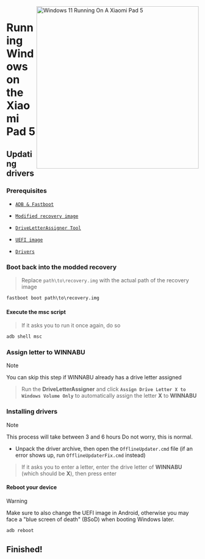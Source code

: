 <img align="right" src="https://raw.githubusercontent.com/erdilS/Port-Windows-11-Xiaomi-Pad-5/main/nabu.png" width="425" alt="Windows 11 Running On A Xiaomi Pad 5">

# Running Windows on the Xiaomi Pad 5

## Updating drivers

### Prerequisites
- [`ADB & Fastboot`](https://developer.android.com/studio/releases/platform-tools)

- [`Modified recovery image`](https://github.com/ArKT-7/twrp_device_xiaomi_nabu/releases/tag/mod-win)

- [```DriveLetterAssigner Tool```](https://github.com/Misha803/My-Scripts/releases/tag/DriveLetterAssigner)

- [`UEFI image`](https://github.com/erdilS/Port-Windows-11-Xiaomi-Pad-5/releases/tag/UEFI)

- [`Drivers`](https://github.com/erdilS/Port-Windows-11-Xiaomi-Pad-5/releases/tag/Drivers)

### Boot back into the modded recovery
> Replace `path\to\recovery.img` with the actual path of the recovery image
```cmd
fastboot boot path\to\recovery.img
```

#### Execute the msc script
> If it asks you to run it once again, do so
```cmd
adb shell msc
```

### Assign letter to WINNABU 
> [!NOTE]
> You can skip this step if WINNABU already has a drive letter assigned 

> Run the **DriveLetterAssigner** and click **`Assign Drive Letter X to Windows Volume Only`** to automatically assign the letter **X** to **WINNABU**

### Installing drivers
> [!Note]
> This process will take between 3 and 6 hours Do not worry, this is normal.

- Unpack the driver archive, then open the `OfflineUpdater.cmd` file (if an error shows up, run `OfflineUpdaterFix.cmd` instead)

> If it asks you to enter a letter, enter the drive letter of **WINNABU** (which should be **X**), then press enter

#### Reboot your device
> [!Warning]
> Make sure to also change the UEFI image in Android, otherwise you may face a "blue screen of death" (BSoD) when booting Windows later.
```cmd
adb reboot
```

## Finished!













